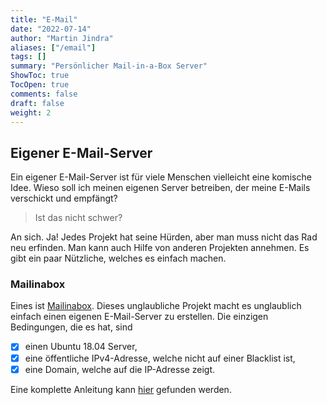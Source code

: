 ```yaml
---
title: "E-Mail"
date: "2022-07-14"
author: "Martin Jindra"
aliases: ["/email"]
tags: []
summary: "Persönlicher Mail-in-a-Box Server"
ShowToc: true
TocOpen: true
comments: false
draft: false
weight: 2
---
```


## Eigener E-Mail-Server

Ein eigener E-Mail-Server ist für viele Menschen vielleicht eine komische Idee. Wieso soll ich meinen eigenen Server betreiben, der meine E-Mails verschickt und empfängt?

> Ist das nicht schwer?

An sich. Ja! Jedes Projekt hat seine Hürden, aber man muss nicht das Rad neu erfinden. Man kann auch Hilfe von anderen Projekten annehmen. Es gibt ein paar Nützliche, welches es einfach machen.

### Mailinabox

Eines ist [Mailinabox](https://mailinabox.email). Dieses unglaubliche Projekt macht es unglaublich einfach einen eigenen E-Mail-Server zu erstellen. Die einzigen Bedingungen, die es hat, sind

- [x] einen Ubuntu 18.04 Server,
- [x] eine öffentliche IPv4-Adresse, welche nicht auf einer Blacklist ist,
- [x] eine Domain, welche auf die IP-Adresse zeigt.

Eine komplette Anleitung kann [hier](https://mailinabox.email/guide.html) gefunden werden.
